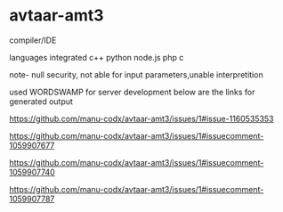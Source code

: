 # avtaar-amt3
compiler/IDE

languages integrated
c++
python
node.js
php
c

note- null security, not able for input parameters,unable interpretition

used WORDSWAMP for server development
below are the links for generated output

https://github.com/manu-codx/avtaar-amt3/issues/1#issue-1160535353

https://github.com/manu-codx/avtaar-amt3/issues/1#issuecomment-1059907677

https://github.com/manu-codx/avtaar-amt3/issues/1#issuecomment-1059907740

https://github.com/manu-codx/avtaar-amt3/issues/1#issuecomment-1059907787




